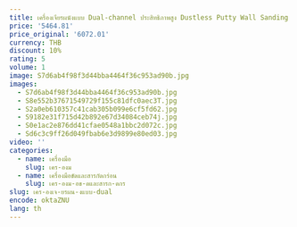 ```yaml
---
title: เครื่องเจียรผนังแบบ Dual-channel ประสิทธิภาพสูง Dustless Putty Wall Sanding เครื่องกระดาษทรายดูดซับฝุ่นอัตโนมัติ
price: '5464.81'
price_original: '6072.01'
currency: THB
discount: 10%
rating: 5
volume: 1
image: S7d6ab4f98f3d44bba4464f36c953ad90b.jpg
images:
  - S7d6ab4f98f3d44bba4464f36c953ad90b.jpg
  - S8e552b37671549729f155c81dfc0aec3T.jpg
  - S2a0eb610357c41cab305b099e6cf5fd62.jpg
  - S9182e31f715d42b892e67d34084ceb74j.jpg
  - S0e1ac2e876dd41cfae0548a1bbc2d072c.jpg
  - Sd6c3c9ff26d049fbab6e3d9899e80ed03.jpg
video: ''
categories:
  - name: เครื่องมือ
    slug: เคร-องม
  - name: เครื่องมือขัดและสารกัดกร่อน
    slug: เคร-องม-อข-ดและสารก-ดกร
slug: เคร-องเจ-ยรผน-งแบบ-dual
encode: oktaZNU
lang: th
---
```

  